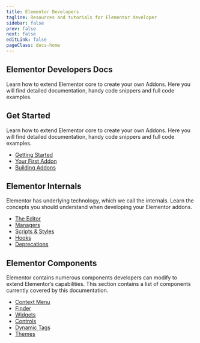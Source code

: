 ```yaml
---
title: Elementor Developers
tagline: Resources and tutorials for Elementor developer
sidebar: false
prev: false
next: false
editLink: false
pageClass: docs-home
---
```


<section id="home-hero">
  <h1>Elementor Developers Docs</h1>
  <p>Learn how to extend Elementor core to create your own Addons. Here you will find detailed documentation, handy code snippers and full code examples.</p>
</section>

<section id="home-get-started" class="home-content">
  <div>
    <h2>Get Started</h2>
    <p>Learn how to extend Elementor core to create your own Addons. Here you will find detailed documentation, handy code snippers and full code examples.</p>
  </div>
  <div>
    <ul>
      <li><a href="./getting-started/">Getting Started</a></li>
      <li><a href="./getting-started/first-addon/">Your First Addon</a></li>
      <li><a href="./addons/">Building Addons</a></li>
    </ul>
  </div>
</section>

<section id="home-internals" class="home-content">
  <div>
    <h2>Elementor Internals</h2>
    <p>Elementor has underlying technology, which we call the internals. Learn the concepts you should understand when developing your Elementor addons.</p>
  </div>
  <div>
    <ul>
      <li><a href="./editor/">The Editor</a></li>
      <li><a href="./managers/">Managers</a></li>
      <li><a href="./scripts-styles/">Scripts &amp; Styles</a></li>
      <li><a href="./hooks/">Hooks</a></li>
      <li><a href="./deprecations/">Deprecations</a></li>
    </ul>
  </div>
</section>

<section id="home-components" class="home-content">
  <div>
    <h2>Elementor Components</h2>
    <p>Elementor contains numerous components developers can modify to extend Elementor’s capabilities. This section contains a list of components currently covered by this documentation.</p>
  </div>
  <div>
    <ul>
      <li><a href="./context-menu/">Context Menu</a></li>
      <li><a href="./finder/">Finder</a></li>
      <li><a href="./widgets/">Widgets</a></li>
      <li><a href="./controls/">Controls</a></li>
      <li><a href="./dynamic-tags/">Dynamic Tags</a></li>
      <li><a href="./themes/">Themes</a></li>
    </ul>
  </div>
</section>
